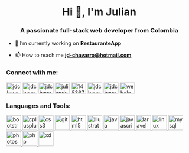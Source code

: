 <h1 align="center">Hi 👋, I'm Julian</h1>
<h3 align="center">A passionate full-stack web developer from Colombia</h3>

- 🔭 I’m currently working on **RestauranteApp**

- 📫 How to reach me **jd-chavarro@hotmail.com**

<h3 align="left">Connect with me:</h3>
<p align="left">
<a href="https://codepen.io/jdchavarro" target="blank"><img align="center" src="https://cdn.jsdelivr.net/npm/simple-icons@3.0.1/icons/codepen.svg" alt="jdchavarro" height="30" width="40" /></a>
<a href="https://dev.to/jdchavarro" target="blank"><img align="center" src="https://cdn.jsdelivr.net/npm/simple-icons@3.0.1/icons/dev-dot-to.svg" alt="jdchavarro" height="30" width="40" /></a>
<a href="https://twitter.com/jdchavarro" target="blank"><img align="center" src="https://cdn.jsdelivr.net/npm/simple-icons@3.0.1/icons/twitter.svg" alt="jdchavarro" height="30" width="40" /></a>
<a href="https://linkedin.com/in/juliandchavarro" target="blank"><img align="center" src="https://cdn.jsdelivr.net/npm/simple-icons@3.0.1/icons/linkedin.svg" alt="juliandchavarro" height="30" width="40" /></a>
<a href="https://stackoverflow.com/users/14536716" target="blank"><img align="center" src="https://cdn.jsdelivr.net/npm/simple-icons@3.0.1/icons/stackoverflow.svg" alt="14536716" height="30" width="40" /></a>
<a href="https://instagram.com/jdchavarro" target="blank"><img align="center" src="https://cdn.jsdelivr.net/npm/simple-icons@3.0.1/icons/instagram.svg" alt="jdchavarro" height="30" width="40" /></a>
<a href="https://www.behance.net/jdchavarro" target="blank"><img align="center" src="https://cdn.jsdelivr.net/npm/simple-icons@3.0.1/icons/behance.svg" alt="jdchavarro" height="30" width="40" /></a>
<a href="https://www.youtube.com/c/webalantacode" target="blank"><img align="center" src="https://cdn.jsdelivr.net/npm/simple-icons@3.0.1/icons/youtube.svg" alt="webalantacode" height="30" width="40" /></a>
</p>

<h3 align="left">Languages and Tools:</h3>
<p align="left"> <a href="https://getbootstrap.com" target="_blank"> <img src="https://devicons.github.io/devicon/devicon.git/icons/bootstrap/bootstrap-plain.svg" alt="bootstrap" width="40" height="40"/> </a> <a href="https://www.w3schools.com/cpp/" target="_blank"> <img src="https://devicons.github.io/devicon/devicon.git/icons/cplusplus/cplusplus-original.svg" alt="cplusplus" width="40" height="40"/> </a> <a href="https://www.w3schools.com/css/" target="_blank"> <img src="https://devicons.github.io/devicon/devicon.git/icons/css3/css3-original-wordmark.svg" alt="css3" width="40" height="40"/> </a> <a href="https://git-scm.com/" target="_blank"> <img src="https://www.vectorlogo.zone/logos/git-scm/git-scm-icon.svg" alt="git" width="40" height="40"/> </a> <a href="https://www.w3.org/html/" target="_blank"> <img src="https://devicons.github.io/devicon/devicon.git/icons/html5/html5-original-wordmark.svg" alt="html5" width="40" height="40"/> </a> <a href="https://www.adobe.com/in/products/illustrator.html" target="_blank"> <img src="https://www.vectorlogo.zone/logos/adobe_illustrator/adobe_illustrator-icon.svg" alt="illustrator" width="40" height="40"/> </a> <a href="https://www.java.com" target="_blank"> <img src="https://devicons.github.io/devicon/devicon.git/icons/java/java-original-wordmark.svg" alt="java" width="40" height="40"/> </a> <a href="https://developer.mozilla.org/en-US/docs/Web/JavaScript" target="_blank"> <img src="https://devicons.github.io/devicon/devicon.git/icons/javascript/javascript-original.svg" alt="javascript" width="40" height="40"/> </a> <a href="https://laravel.com/" target="_blank"> <img src="https://devicons.github.io/devicon/devicon.git/icons/laravel/laravel-plain-wordmark.svg" alt="laravel" width="40" height="40"/> </a> <a href="https://www.linux.org/" target="_blank"> <img src="https://devicons.github.io/devicon/devicon.git/icons/linux/linux-original.svg" alt="linux" width="40" height="40"/> </a> <a href="https://www.mysql.com/" target="_blank"> <img src="https://devicons.github.io/devicon/devicon.git/icons/mysql/mysql-original-wordmark.svg" alt="mysql" width="40" height="40"/> </a> <a href="https://www.photoshop.com/en" target="_blank"> <img src="https://devicons.github.io/devicon/devicon.git/icons/photoshop/photoshop-plain.svg" alt="photoshop" width="40" height="40"/> </a> <a href="https://www.php.net" target="_blank"> <img src="https://devicons.github.io/devicon/devicon.git/icons/php/php-original.svg" alt="php" width="40" height="40"/> </a> <a href="https://www.adobe.com/products/xd.html" target="_blank"> <img src="https://cdn.worldvectorlogo.com/logos/adobe-xd.svg" alt="xd" width="40" height="40"/> </a> </p>


